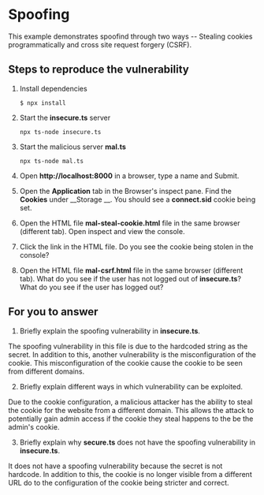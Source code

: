 # Spoofing

This example demonstrates spoofind through two ways -- Stealing cookies programmatically and cross
site request forgery (CSRF).

## Steps to reproduce the vulnerability

1. Install dependencies

   `$ npx install`

2. Start the **insecure.ts** server

   `npx ts-node insecure.ts`

3. Start the malicious server **mal.ts**

   `npx ts-node mal.ts`

4. Open __http://localhost:8000__ in a browser, type a name and Submit.

5. Open the __Application__ tab in the Browser's inspect pane. Find the __Cookies__ under __Storage
   __. You should see a __connect.sid__ cookie being set.

6. Open the HTML file __mal-steal-cookie.html__ file in the same browser (different tab). Open
   inspect and view the console.

7. Click the link in the HTML file. Do you see the cookie being stolen in the console?

8. Open the HTML file __mal-csrf.html__ file in the same browser (different tab). What do you see if
   the user has not logged out of **insecure.ts**? What do you see if the user has logged out?

## For you to answer

1. Briefly explain the spoofing vulnerability in **insecure.ts**.

The spoofing vulnerability in this file is due to the hardcoded string as the secret.
In addition to this, another vulnerability is the misconfiguration of the cookie. This
misconfiguration of the cookie cause the cookie to be seen from different domains.

2. Briefly explain different ways in which vulnerability can be exploited.

Due to the cookie configuration, a malicious attacker has the ability to steal the cookie for the
website from a different domain. This allows the attack to potentially
gain admin access if the cookie they steal happens to the be the admin's cookie.

3. Briefly explain why **secure.ts** does not have the spoofing vulnerability in **insecure.ts**.

It does not have a spoofing vulnerability because the secret is not hardcode.
In addition to this, the cookie is no longer visible from a different URL do to the
configuration of the cookie being stricter and correct.